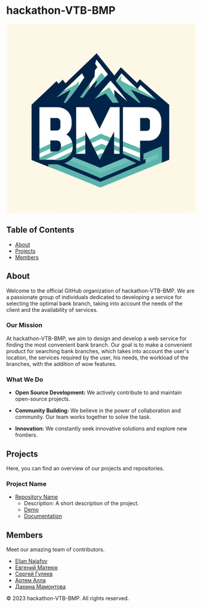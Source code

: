 # hackathon-VTB-BMP

![Logo](https://github.com/hackathon-VTB-BMP/.github/blob/main/logo_BMP.jpeg)


## Table of Contents
- [About](#about)
- [Projects](#projects)
- [Members](#members)
  
## About
Welcome to the official GitHub organization of hackathon-VTB-BMP. We are a passionate group of individuals dedicated to developing a service for selecting the optimal bank branch, taking into account the needs of the client and the availability of services.

### Our Mission

At hackathon-VTB-BMP, we aim to design and develop a web service for finding the most convenient bank branch. Our goal is to make a convenient product for searching bank branches, which takes into account the user's location, the services required by the user, his needs, the workload of the branches, with the addition of wow features.

### What We Do

- **Open Source Development:** We actively contribute to and maintain open-source projects.

- **Community Building:** We believe in the power of collaboration and community. Our team works together to solve the task.

- **Innovation:** We constantly seek innovative solutions and explore new frontiers.


## Projects
Here, you can find an overview of our projects and repositories.

### Project Name
- [Repository Name](https://github.com/)
  - Description: A short description of the project.
  - [Demo](https://link-to-demo-if-available.com)
  - [Documentation](https://link-to-docs-if-available.com)


## Members
Meet our amazing team of contributors.

- [Eljan Najafov](https://github.com/Dr-EljanNajafov)
- [Евгений Матеюк](https://github.com/jEUGENEdev)
- [Сергей Гуляев](https://github.com/GulyaevSergey)
- [Артем Алла](https://github.com/2headAV)
- [Дарина Мамонтова](https://github.com/damarkize)


© 2023 hackathon-VTB-BMP. All rights reserved.

